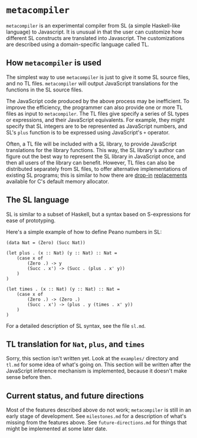 # `metacompiler`

`metacompiler` is an experimental compiler from SL (a simple Haskell-like language) to Javascript. It is unusual in that the user can customize how different SL constructs are translated into Javascript. The customizations are described using a domain-specific language called TL.

## How `metacompiler` is used

The simplest way to use `metacompiler` is just to give it some SL source files, and no TL files. `metacompiler` will output JavaScript translations for the functions in the SL source files.

The JavaScript code produced by the above process may be inefficient. To improve the efficiency, the programmer can also provide one or more TL files as input to `metacompiler`. The TL files give specify a series of SL types or expressions, and their JavaScript equivalents. For example, they might specify that SL integers are to be represented as JavaScript numbers, and SL's `plus` function is to be expressed using JavaScript's `+` operator.

Often, a TL file will be included with a SL library, to provide JavaScript translations for the library functions. This way, the SL library's author can figure out the best way to represent the SL library in JavaScript once, and then all users of the library can benefit. However, TL files can also be distributed separately from SL files, to offer alternative implementations of existing SL programs; this is similar to how there are [drop-in](http://goog-perftools.sourceforge.net/doc/tcmalloc.html) [replacements](http://dmalloc.com/) available for C's default memory allocator.

## The SL language

SL is similar to a subset of Haskell, but a syntax based on S-expressions for ease of prototyping.

Here's a simple example of how to define Peano numbers in SL:

```
(data Nat = (Zero) (Succ Nat))

(let plus . (x :: Nat) (y :: Nat) :: Nat =
	(case x of
		(Zero .) -> y
		(Succ . x') -> (Succ . (plus . x' y))
	)
)

(let times . (x :: Nat) (y :: Nat) :: Nat =
	(case x of
		(Zero .) -> (Zero .)
		(Succ . x') -> (plus . y (times . x' y))
	)
)
```

For a detailed description of SL syntax, see the file `sl.md`.

## TL translation for `Nat`, `plus`, and `times`

Sorry, this section isn't written yet. Look at the `examples/` directory and `tl.md` for some idea of what's going on. This section will be written after the JavaScript inference mechanism is implemented, because it doesn't make sense before then.

## Current status, and future directions

Most of the features described above do not work; `metacompiler` is still in an early stage of development. See `milestones.md` for a description of what's missing from the features above. See `future-directions.md` for things that might be implemented at some later date.

